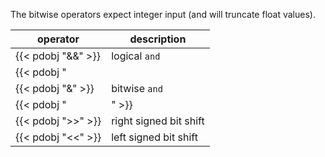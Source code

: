 
The bitwise operators expect integer input (and will truncate float values).

| operator           | description            |
|--------------------|------------------------|
| {{< pdobj "&&" >}}    | logical `and`          |
| {{< pdobj "||" >}}    | logical `or`           |
| {{< pdobj "&" >}}     | bitwise `and`          |
| {{< pdobj "|" >}}     | bitwise `or`           |
| {{< pdobj ">>" >}}    | right signed bit shift |
| {{< pdobj "<<" >}}    | left signed bit shift  |

